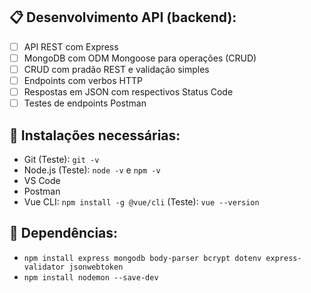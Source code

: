 ## 📋 Desenvolvimento API (backend):
- [ ] API REST com Express
- [ ] MongoDB com ODM Mongoose para operações (CRUD)
- [ ] CRUD com pradão REST e validação simples
- [ ] Endpoints com verbos HTTP
- [ ] Respostas em JSON com respectivos Status Code
- [ ] Testes de endpoints Postman

## 😬 Instalações necessárias:
- Git (Teste): `git -v`
- Node.js (Teste): `node -v` e `npm -v`
- VS Code
- Postman
- Vue CLI: `npm install -g @vue/cli` (Teste): `vue --version`

## 👶 Dependências:
- `npm install express mongodb body-parser bcrypt dotenv express-validator jsonwebtoken`
- `npm install nodemon --save-dev`